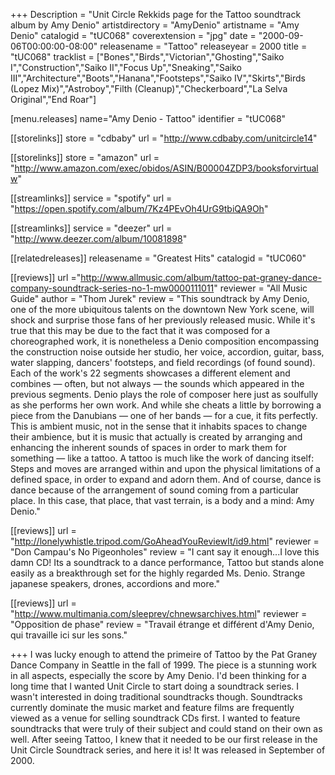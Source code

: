 +++
Description = "Unit Circle Rekkids page for the Tattoo soundtrack album by Amy Denio"
artistdirectory = "AmyDenio"
artistname = "Amy Denio"
catalogid = "tUC068"
coverextension = "jpg"
date = "2000-09-06T00:00:00-08:00"
releasename = "Tattoo"
releaseyear = 2000
title = "tUC068"
tracklist = ["Bones","Birds","Victorian","Ghosting","Saiko I","Construction","Saiko II","Focus Up","Sneaking","Saiko III","Architecture","Boots","Hanana","Footsteps","Saiko IV","Skirts","Birds (Lopez Mix)","Astroboy","Filth (Cleanup)","Checkerboard","La Selva Original","End Roar"]


[menu.releases]
	name="Amy Denio - Tattoo"
	identifier = "tUC068"

[[storelinks]]
	store = "cdbaby"
	url = "http://www.cdbaby.com/unitcircle14"

[[storelinks]]
	store = "amazon"
	url = "http://www.amazon.com/exec/obidos/ASIN/B00004ZDP3/booksforvirtualw"

[[streamlinks]]
	service = "spotify"
	url = "https://open.spotify.com/album/7Kz4PEvOh4UrG9tbiQA9Oh"

[[streamlinks]]
	service = "deezer"
	url = "http://www.deezer.com/album/10081898"


[[relatedreleases]]
	releasename = "Greatest Hits"
	catalogid = "tUC060"

[[reviews]]
	url ="http://www.allmusic.com/album/tattoo-pat-graney-dance-company-soundtrack-series-no-1-mw0000111011"
	reviewer = "All Music Guide"
	author = "Thom Jurek"
	review = "This soundtrack by Amy Denio, one of the more ubiquitous talents on the downtown New York scene, will shock and surprise those fans of her previously released music. While it's true that this may be due to the fact that it was composed for a choreographed work, it is nonetheless a Denio composition encompassing the construction noise outside her studio, her voice, accordion, guitar, bass, water slapping, dancers' footsteps, and field recordings (of found sound). Each of the work's 22 segments showcases a different element and combines — often, but not always — the sounds which appeared in the previous segments. Denio plays the role of composer here just as soulfully as she performs her own work. And while she cheats a little by borrowing a piece from the Danubians — one of her bands — for a cue, it fits perfectly. This is ambient music, not in the sense that it inhabits spaces to change their ambience, but it is music that actually is created by arranging and enhancing the inherent sounds of spaces in order to mark them for something — like a tattoo. A tattoo is much like the work of dancing itself: Steps and moves are arranged within and upon the physical limitations of a defined space, in order to expand and adorn them. And of course, dance is dance because of the arrangement of sound coming from a particular place. In this case, that place, that vast terrain, is a body and a mind: Amy Denio."

[[reviews]]
	url = "http://lonelywhistle.tripod.com/GoAheadYouReviewIt/id9.html"
	reviewer = "Don Campau's No Pigeonholes"
	review = "I cant say it enough...I love this damn CD! Its a soundtrack to a dance performance, Tattoo but stands alone easily as a breakthrough set for the highly regarded Ms. Denio. Strange japanese speakers, drones, accordions and more."

[[reviews]]
	url = "http://www.multimania.com/sleeprev/chnewsarchives.html"
	reviewer = "Opposition de phase"
	review = "Travail étrange et différent d'Amy Denio, qui travaille ici sur les sons."

	
+++
I was lucky enough to attend the primeire of Tattoo by the Pat Graney Dance Company in Seattle in the fall of 1999. The piece is a stunning work in all aspects, especially the score by Amy Denio. I'd been thinking for a long time that I wanted Unit Circle to start doing a soundtrack series. I wasn't interested in doing traditional soundtracks though. Soundtracks currently dominate the music market and feature films are frequently viewed as a venue for selling soundtrack CDs first. I wanted to feature soundtracks that were truly of their subject and could stand on their own as well. After seeing Tattoo, I knew that it needed to be our first release in the Unit Circle Soundtrack series, and here it is! It was released in September of 2000.